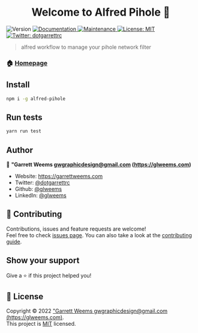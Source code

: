 <h1 align="center">Welcome to Alfred Pihole 👋</h1>
<p>
  <img alt="Version" src="https://img.shields.io/badge/version-0.0.1-blue.svg?cacheSeconds=2592000" />
  <a href="https://github.com/glweems/alfred-pihole#readme" target="_blank">
    <img alt="Documentation" src="https://img.shields.io/badge/documentation-yes-brightgreen.svg" />
  </a>
  <a href="https://github.com/glweems/alfred-pihole/graphs/commit-activity" target="_blank">
    <img alt="Maintenance" src="https://img.shields.io/badge/Maintained%3F-yes-green.svg" />
  </a>
  <a href="https://github.com/glweems/alfred-pihole/blob/master/LICENSE" target="_blank">
    <img alt="License: MIT" src="https://img.shields.io/github/license/glweems/Alfred Pihole" />
  </a>
  <a href="https://twitter.com/dotgarrettrc" target="_blank">
    <img alt="Twitter: dotgarrettrc" src="https://img.shields.io/twitter/follow/dotgarrettrc.svg?style=social" />
  </a>
</p>

> alfred workflow to manage your pihole network filter

### 🏠 [Homepage](https://github.com/glweems/alfred-pihole#readme)

## Install

```sh
npm i -g alfred-pihole
```

## Run tests

```sh
yarn run test
```

## Author

👤 **&#34;Garrett Weems <gwgraphicdesign@gmail.com> (https://glweems.com)**

- Website: https://garrettweems.com
- Twitter: [@dotgarrettrc](https://twitter.com/dotgarrettrc)
- Github: [@glweems](https://github.com/glweems)
- LinkedIn: [@glweems](https://linkedin.com/in/glweems)

## 🤝 Contributing

Contributions, issues and feature requests are welcome!<br />Feel free to check [issues page](https://github.com/glweems/alfred-pihole/issues). You can also take a look at the [contributing guide](https://github.com/glweems/alfred-pihole/blob/master/CONTRIBUTING.md).

## Show your support

Give a ⭐️ if this project helped you!

## 📝 License

Copyright © 2022 [&#34;Garrett Weems <gwgraphicdesign@gmail.com> (https://glweems.com)](https://github.com/glweems).<br />
This project is [MIT](https://github.com/glweems/alfred-pihole/blob/master/LICENSE) licensed.
